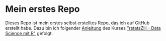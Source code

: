 # Mein erstes Repo

Dieses Repo ist mein erstes selbst erstelltes Repo, das ich auf GitHub erstellt habe.
Dazu bin ich folgender [Anleitung](https://rstatszh.github.io/website/ha-05-erstes-projekt.html)  des Kurses ["rstatsZH - Data Science mit R"](https://rstatszh.github.io/website/) gefolgt. 


